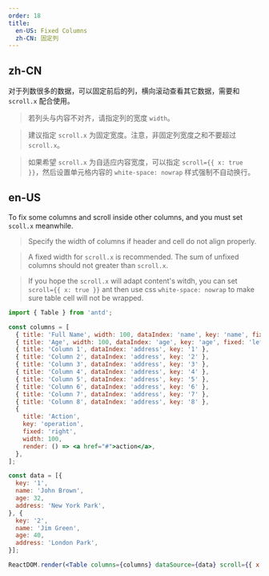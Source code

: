 ```yaml
---
order: 18
title:
  en-US: Fixed Columns
  zh-CN: 固定列
---
```


## zh-CN

对于列数很多的数据，可以固定前后的列，横向滚动查看其它数据，需要和 `scroll.x` 配合使用。

> 若列头与内容不对齐，请指定列的宽度 `width`。

> 建议指定 `scroll.x` 为固定宽度。注意，非固定列宽度之和不要超过 `scroll.x`。

> 如果希望 `scroll.x` 为自适应内容宽度，可以指定 `scroll={{ x: true }}`，然后设置单元格内容的 `white-space: nowrap` 样式强制不自动换行。

## en-US

To fix some columns and scroll inside other columns, and you must set `scoll.x` meanwhile.

> Specify the width of columns if header and cell do not align properly.

> A fixed width for `scroll.x` is recommended. The sum of unfixed columns should not greater than `scroll.x`.

> If you hope the `scroll.x` will adapt content's witdh, you can set `scroll={{ x: true }}` ant then use css `white-space: nowrap` to make sure table cell will not be wrapped.

````jsx
import { Table } from 'antd';

const columns = [
  { title: 'Full Name', width: 100, dataIndex: 'name', key: 'name', fixed: 'left' },
  { title: 'Age', width: 100, dataIndex: 'age', key: 'age', fixed: 'left' },
  { title: 'Column 1', dataIndex: 'address', key: '1' },
  { title: 'Column 2', dataIndex: 'address', key: '2' },
  { title: 'Column 3', dataIndex: 'address', key: '3' },
  { title: 'Column 4', dataIndex: 'address', key: '4' },
  { title: 'Column 5', dataIndex: 'address', key: '5' },
  { title: 'Column 6', dataIndex: 'address', key: '6' },
  { title: 'Column 7', dataIndex: 'address', key: '7' },
  { title: 'Column 8', dataIndex: 'address', key: '8' },
  {
    title: 'Action',
    key: 'operation',
    fixed: 'right',
    width: 100,
    render: () => <a href="#">action</a>,
  },
];

const data = [{
  key: '1',
  name: 'John Brown',
  age: 32,
  address: 'New York Park',
}, {
  key: '2',
  name: 'Jim Green',
  age: 40,
  address: 'London Park',
}];

ReactDOM.render(<Table columns={columns} dataSource={data} scroll={{ x: 1300 }} />, mountNode);
````
